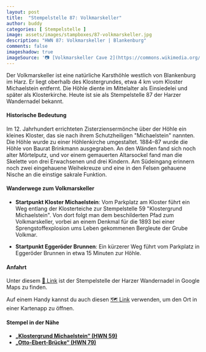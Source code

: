```yaml
---
layout: post
title:  "Stempelstelle 87: Volkmarskeller"
author: buddy
categories: [ Stempelstelle ]
image: assets/images/stampboxes/87-volkmarskeller.jpg
description: "HWN 87: Volkmarskeller | Blankenburg"
comments: false
imageshadow: true
imageSource: '📷 [Volkmarskeller Cave 2](https://commons.wikimedia.org/wiki/File:Volkmarskeller_Cave_2.jpg) von <a href="//commons.wikimedia.org/wiki/User:Bermicourt" title="User:Bermicourt">Bermicourt</a> unter Lizenz [CC BY-SA 3.0](https://creativecommons.org/licenses/by-sa/3.0)'
---
```


Der Volkmarskeller ist eine natürliche Karsthöhle westlich von Blankenburg im Harz. Er liegt oberhalb des Klostergrundes, etwa 4 km vom Kloster Michaelstein entfernt. Die Höhle diente im Mittelalter als Einsiedelei und später als Klosterkirche. Heute ist sie als Stempelstelle 87 der Harzer Wandernadel bekannt.

#### Historische Bedeutung

Im 12. Jahrhundert errichteten Zisterziensermönche über der Höhle ein kleines Kloster, das sie nach ihrem Schutzheiligen "Michaelstein" nannten. Die Höhle wurde zu einer Höhlenkirche umgestaltet. 1884–87 wurde die Höhle von Baurat Brinkmann ausgegraben. An den Wänden fand sich noch alter Mörtelputz, und vor einem gemauerten Altarsockel fand man die Skelette von drei Erwachsenen und drei Kindern. Am Südeingang erinnern noch zwei eingehauene Weihekreuze und eine in den Felsen gehauene Nische an die einstige sakrale Funktion.

#### Wanderwege zum Volkmarskeller

- **Startpunkt Kloster Michaelstein**: Vom Parkplatz am Kloster führt ein Weg entlang der Klosterteiche zur Stempelstelle 59 "Klostergrund Michaelstein". Von dort folgt man dem beschilderten Pfad zum Volkmarskeller, vorbei an einem Denkmal für die 1893 bei einer Sprengstoffexplosion ums Leben gekommenen Bergleute der Grube Volkmar.

- **Startpunkt Eggeröder Brunnen**: Ein kürzerer Weg führt vom Parkplatz in Eggeröder Brunnen in etwa 15 Minuten zur Höhle.

#### Anfahrt

Unter diesem [📍 Link](https://www.google.com/maps/dir/?api=1&origin=&destination=51.78734%2C%2010.87332) ist der Stempelstelle der Harzer Wandernadel in Google Maps zu finden.

<div class="android-only">
  Auf einem Handy kannst du auch diesen 
  <a href="geo:51.78734,10.87332">🗺️ Link</a> 
  verwenden, um den Ort in einer Kartenapp zu öffnen.
  <p></p>
</div>

#### Stempel in der Nähe

- [**„Klostergrund Michaelstein“ (HWN 59)**](/stempelstelle-59-klostergrund-michaelstein)
- [**„Otto-Ebert-Brücke“ (HWN 79)**](/stempelstelle-79-otto-ebert-bruecke-am-herzogsweg)
